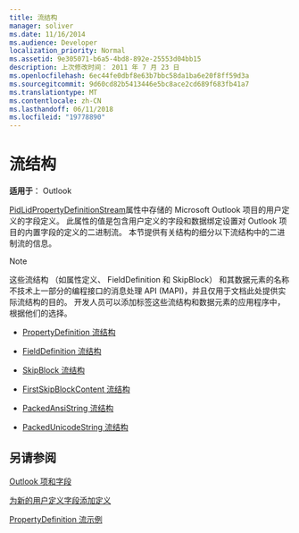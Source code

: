 ```yaml
---
title: 流结构
manager: soliver
ms.date: 11/16/2014
ms.audience: Developer
localization_priority: Normal
ms.assetid: 9e305071-b6a5-4bd8-892e-25553d04bb15
description: 上次修改时间： 2011 年 7 月 23 日
ms.openlocfilehash: 6ec44fe0dbf8e63b7bbc58da1ba6e20f8ff59d3a
ms.sourcegitcommit: 9d60cd82b5413446e5bc8ace2cd689f683fb41a7
ms.translationtype: MT
ms.contentlocale: zh-CN
ms.lasthandoff: 06/11/2018
ms.locfileid: "19778890"
---
```

# <a name="stream-structures"></a>流结构

  
  
**适用于**： Outlook 
  
[PidLidPropertyDefinitionStream](pidlidpropertydefinitionstream-canonical-property.md)属性中存储的 Microsoft Outlook 项目的用户定义的字段定义。 此属性的值是包含用户定义的字段和数据绑定设置对 Outlook 项目的内置字段的定义的二进制流。 本节提供有关结构的细分以下流结构中的二进制流的信息。 
  
> [!NOTE]
> 这些流结构 （如属性定义、 FieldDefinition 和 SkipBlock） 和其数据元素的名称不技术上一部分的编程接口的消息处理 API (MAPI)，并且仅用于文档此处提供实际流结构的目的。 开发人员可以添加标签这些流结构和数据元素的应用程序中，根据他们的选择。 
  
- [PropertyDefinition 流结构](propertydefinition-stream-structure.md)
    
- [FieldDefinition 流结构](fielddefinition-stream-structure.md)
    
- [SkipBlock 流结构](skipblock-stream-structure.md)
    
- [FirstSkipBlockContent 流结构](firstskipblockcontent-stream-structure.md)
    
- [PackedAnsiString 流结构](packedansistring-stream-structure.md)
    
- [PackedUnicodeString 流结构](packedunicodestring-stream-structure.md)
    
## <a name="see-also"></a>另请参阅



[Outlook 项和字段](outlook-items-and-fields.md)
  
[为新的用户定义字段添加定义](how-to-add-a-definition-for-a-new-user-defined-field.md)
  
[PropertyDefinition 流示例](propertydefinition-stream-sample.md)

